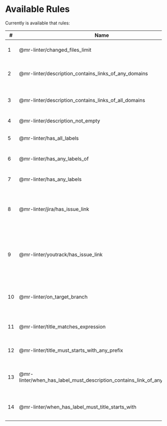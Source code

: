 # Available Rules

Currently is available that rules:

| # | Name | Class | Description |
| ------------ | ------------ | ------------ | ------------ |
| 1 | @mr-linter/changed_files_limit | ArtARTs36\MergeRequestLinter\Rule\ChangedFilesLimitRule | Check count changed files on a {limit}. |
| 2 | @mr-linter/description_contains_links_of_any_domains | ArtARTs36\MergeRequestLinter\Rule\DescriptionContainsLinkOfAnyDomainsRule | Merge Request must contain links of any {domains}. |
| 3 | @mr-linter/description_contains_links_of_all_domains | ArtARTs36\MergeRequestLinter\Rule\DescriptionContainsLinksOfAllDomainsRule | Merge Request must contain links of all {domains}. |
| 4 | @mr-linter/description_not_empty | ArtARTs36\MergeRequestLinter\Rule\DescriptionNotEmptyRule | Description must fill. |
| 5 | @mr-linter/has_all_labels | ArtARTs36\MergeRequestLinter\Rule\HasAllLabelsOfRule | Merge Request must have all {labels} |
| 6 | @mr-linter/has_any_labels_of | ArtARTs36\MergeRequestLinter\Rule\HasAnyLabelsOfRule | Merge Request must have any {labels}. |
| 7 | @mr-linter/has_any_labels | ArtARTs36\MergeRequestLinter\Rule\HasAnyLabelsRule | Merge Request must have any labels. |
| 8 | @mr-linter/jira/has_issue_link | ArtARTs36\MergeRequestLinter\Rule\HasLinkToJiraTaskRule | The description must have a link to Jira on a {domain} with {projectCode}. |
| 9 | @mr-linter/youtrack/has_issue_link | ArtARTs36\MergeRequestLinter\Rule\HasLinkToYouTrackIssueRule | The description must have a link to YouTrack issue on a {domain} with {projectCode}. |
| 10 | @mr-linter/on_target_branch | ArtARTs36\MergeRequestLinter\Rule\OnTargetBranchRule | Apply another rule if the target branch equals {targetBranch}. |
| 11 | @mr-linter/title_matches_expression | ArtARTs36\MergeRequestLinter\Rule\TitleMatchesExpressionRule | The title must match the expression: {regex} |
| 12 | @mr-linter/title_must_starts_with_any_prefix | ArtARTs36\MergeRequestLinter\Rule\TitleStartsWithAnyPrefixRule | The title must starts with any {prefixes} |
| 13 | @mr-linter/when_has_label_must_description_contains_link_of_any_domains | ArtARTs36\MergeRequestLinter\Rule\WhenHasLabelMustDescriptionContainsLinkOfAnyDomainsRule | When has label must description contains link of any {domains}. |
| 14 | @mr-linter/when_has_label_must_title_starts_with | ArtARTs36\MergeRequestLinter\Rule\WhenHasLabelMustTitleStartsWithRule | When has label must title starts with {prefix}. |
